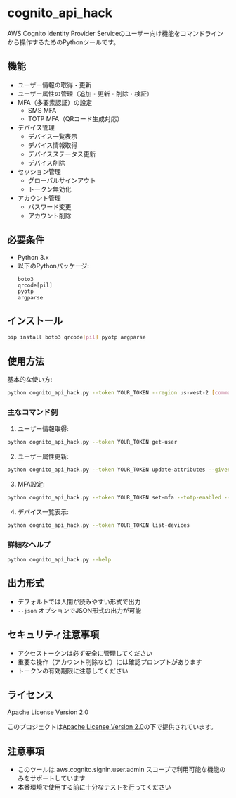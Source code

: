 # cognito_api_hack

AWS Cognito Identity Provider Serviceのユーザー向け機能をコマンドラインから操作するためのPythonツールです。

## 機能

- ユーザー情報の取得・更新
- ユーザー属性の管理（追加・更新・削除・検証）
- MFA（多要素認証）の設定
  - SMS MFA
  - TOTP MFA（QRコード生成対応）
- デバイス管理
  - デバイス一覧表示
  - デバイス情報取得
  - デバイスステータス更新
  - デバイス削除
- セッション管理
  - グローバルサインアウト
  - トークン無効化
- アカウント管理
  - パスワード変更
  - アカウント削除

## 必要条件

- Python 3.x
- 以下のPythonパッケージ:
  ```
  boto3
  qrcode[pil]
  pyotp
  argparse
  ```

## インストール

```bash
pip install boto3 qrcode[pil] pyotp argparse
```

## 使用方法

基本的な使い方:

```bash
python cognito_api_hack.py --token YOUR_TOKEN --region us-west-2 [command] [options]
```

### 主なコマンド例

1. ユーザー情報取得:
```bash
python cognito_api_hack.py --token YOUR_TOKEN get-user
```

2. ユーザー属性更新:
```bash
python cognito_api_hack.py --token YOUR_TOKEN update-attributes --given-name 太郎 --family-name 山田
```

3. MFA設定:
```bash
python cognito_api_hack.py --token YOUR_TOKEN set-mfa --totp-enabled --totp-preferred
```

4. デバイス一覧表示:
```bash
python cognito_api_hack.py --token YOUR_TOKEN list-devices
```

### 詳細なヘルプ

```bash
python cognito_api_hack.py --help
```

## 出力形式

- デフォルトでは人間が読みやすい形式で出力
- `--json` オプションでJSON形式の出力が可能

## セキュリティ注意事項

- アクセストークンは必ず安全に管理してください
- 重要な操作（アカウント削除など）には確認プロンプトがあります
- トークンの有効期限に注意してください

## ライセンス

Apache License Version 2.0

このプロジェクトは[Apache License Version 2.0](LICENSE)の下で提供されています。

## 注意事項

- このツールは aws.cognito.signin.user.admin スコープで利用可能な機能のみをサポートしています
- 本番環境で使用する前に十分なテストを行ってください

